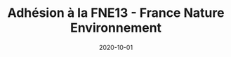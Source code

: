 ---
layout: default
date: 2020-10-01
img: 
category: info
title: "Adhésion à la FNE13 - France Nature Environnement"
description: "C'est fait, nous sommes adhérents ! À plusieurs, on est plus intelligent, mieux informé, plus constructif et plus solide. La FNE a une grande expérience de la défense de l'environnement, une expérience qui sera profitable à la réalisation de nos prochaines actions."
tags: association
doclink: "/doc/adhesion-fne.pdf"
meta: "noindex"
button_name: CR FNE
---